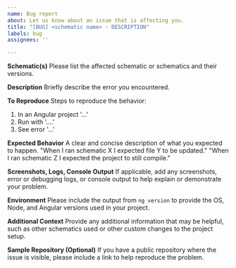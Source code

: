 ```yaml
---
name: Bug report
about: Let us know about an issue that is affecting you.
title: "[BUG] <schematic name> - DESCRIPTION"
labels: bug
assignees: ''

---
```


**Schematic(s)**
Please list the affected schematic or schematics and their versions.

**Description**
Briefly describe the error you encountered. 

**To Reproduce**
Steps to reproduce the behavior:
1. In an Angular project '...'
2. Run <schematic> with <options> '....'
3. See error '...'

**Expected Behavior**
A clear and concise description of what you expected to happen. 
"When I ran schematic X I expected file Y to be updated."
"When I ran schematic Z I expected the project to still compile."

**Screenshots, Logs, Console Output**
If applicable, add any screenshots, error or debugging logs, or console output to help explain or demonstrate your problem.

**Environment**
Please include the output from `ng version` to provide the OS, Node, and Angular versions used in your project.

**Additional Context**
Provide any additional information that may be helpful, such as other schematics used or other custom changes to the project setup.

**Sample Repository (Optional)**
If you have a public repository where the issue is visible, please include a link to help reproduce the problem.
